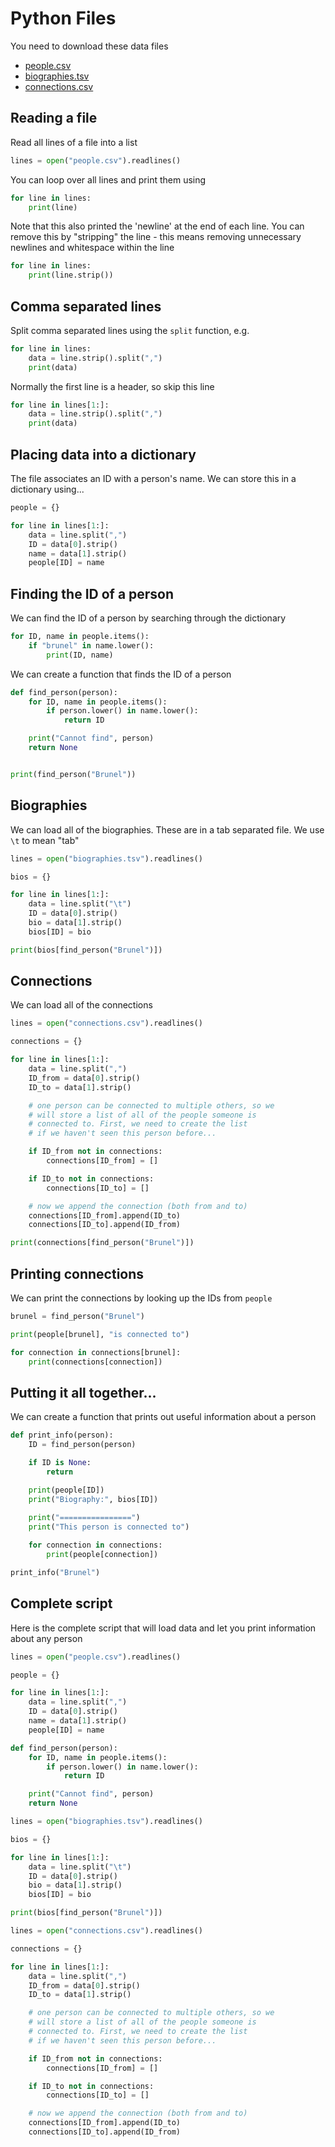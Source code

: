 # Python Files

You need to download these data files

* [people.csv](https://raw.githubusercontent.com/chryswoods/teaching/master/python_files/people.csv)
* [biographies.tsv](https://raw.githubusercontent.com/chryswoods/teaching/master/python_files/biographies.tsv)
* [connections.csv](https://raw.githubusercontent.com/chryswoods/teaching/master/python_files/connections.csv)

## Reading a file

Read all lines of a file into a list

```python
lines = open("people.csv").readlines()
```

You can loop over all lines and print them using

```python
for line in lines:
    print(line)
```

Note that this also printed the 'newline' at the end of each line.
You can remove this by "stripping" the line - this means removing
unnecessary newlines and whitespace within the line

```python
for line in lines:
    print(line.strip())
```

## Comma separated lines

Split comma separated lines using the `split` function, e.g.

```python
for line in lines:
    data = line.strip().split(",")
    print(data)
```

Normally the first line is a header, so skip this line

```python
for line in lines[1:]:
    data = line.strip().split(",")
    print(data)
```

## Placing data into a dictionary

The file associates an ID with a person's name. We can store this
in a dictionary using...

```python
people = {}

for line in lines[1:]:
    data = line.split(",")
    ID = data[0].strip()
    name = data[1].strip()
    people[ID] = name
```

## Finding the ID of a person

We can find the ID of a person by searching through the dictionary

```python
for ID, name in people.items():
    if "brunel" in name.lower():
        print(ID, name)
```

We can create a function that finds the ID of a person

```python
def find_person(person):
    for ID, name in people.items():
        if person.lower() in name.lower():
            return ID

    print("Cannot find", person)
    return None


print(find_person("Brunel"))
```

## Biographies

We can load all of the biographies. These are in a tab separated file. We
use `\t` to mean "tab"

```python
lines = open("biographies.tsv").readlines()

bios = {}

for line in lines[1:]:
    data = line.split("\t")
    ID = data[0].strip()
    bio = data[1].strip()
    bios[ID] = bio

print(bios[find_person("Brunel")])
```

## Connections

We can load all of the connections

```python
lines = open("connections.csv").readlines()

connections = {}

for line in lines[1:]:
    data = line.split(",")
    ID_from = data[0].strip()
    ID_to = data[1].strip()

    # one person can be connected to multiple others, so we 
    # will store a list of all of the people someone is 
    # connected to. First, we need to create the list
    # if we haven't seen this person before...

    if ID_from not in connections:
        connections[ID_from] = []

    if ID_to not in connections:
        connections[ID_to] = []

    # now we append the connection (both from and to)
    connections[ID_from].append(ID_to)
    connections[ID_to].append(ID_from)

print(connections[find_person("Brunel")])
```

## Printing connections

We can print the connections by looking up the IDs from `people`

```python
brunel = find_person("Brunel")

print(people[brunel], "is connected to")

for connection in connections[brunel]:
    print(connections[connection])
```

## Putting it all together...

We can create a function that prints out useful information
about a person

```python
def print_info(person):
    ID = find_person(person)

    if ID is None:
        return

    print(people[ID])
    print("Biography:", bios[ID])
    
    print("================")
    print("This person is connected to")

    for connection in connections:
        print(people[connection])

print_info("Brunel")
```

## Complete script

Here is the complete script that will load data and let you print
information about any person

```python
lines = open("people.csv").readlines()

people = {}

for line in lines[1:]:
    data = line.split(",")
    ID = data[0].strip()
    name = data[1].strip()
    people[ID] = name

def find_person(person):
    for ID, name in people.items():
        if person.lower() in name.lower():
            return ID

    print("Cannot find", person)
    return None

lines = open("biographies.tsv").readlines()

bios = {}

for line in lines[1:]:
    data = line.split("\t")
    ID = data[0].strip()
    bio = data[1].strip()
    bios[ID] = bio

print(bios[find_person("Brunel")])

lines = open("connections.csv").readlines()

connections = {}

for line in lines[1:]:
    data = line.split(",")
    ID_from = data[0].strip()
    ID_to = data[1].strip()

    # one person can be connected to multiple others, so we 
    # will store a list of all of the people someone is 
    # connected to. First, we need to create the list
    # if we haven't seen this person before...

    if ID_from not in connections:
        connections[ID_from] = []

    if ID_to not in connections:
        connections[ID_to] = []

    # now we append the connection (both from and to)
    connections[ID_from].append(ID_to)
    connections[ID_to].append(ID_from)

```

